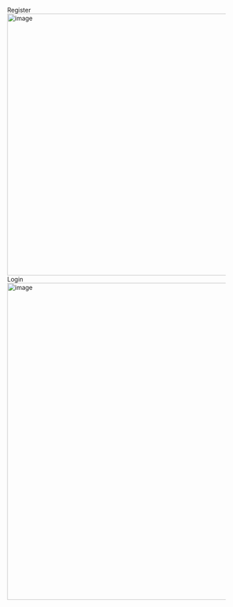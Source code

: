 Register
<img width="538" height="604" alt="image" src="https://github.com/user-attachments/assets/43e9eb38-b495-4042-abd2-0dcb284dc67a" />
Login
<img width="845" height="731" alt="image" src="https://github.com/user-attachments/assets/4aa0b393-6da0-4edf-9d8a-870d5516c233" />


